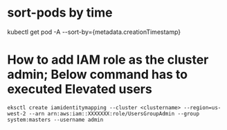 # sort-pods by time 
kubectl get pod -A --sort-by={metadata.creationTimestamp}

# How to add IAM role as the cluster admin; Below command has to executed Elevated users
```eksctl create iamidentitymapping --cluster <clustername> --region=us-west-2 --arn arn:aws:iam::XXXXXXX:role/UsersGroupAdmin --group system:masters --username admin ```
